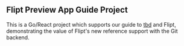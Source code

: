 Flipt Preview App Guide Project
-------------

This is a Go/React project which supports our guide to [tbd]() and Flipt, demonstrating the value of Flipt's new reference support with the Git backend.
